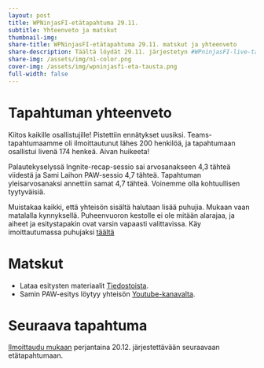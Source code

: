 ```yaml
---
layout: post
title: WPNinjasFI-etätapahtuma 29.11.
subtitle: Yhteenveto ja matskut
thumbnail-img:
share-title: WPNinjasFI-etätapahtuma 29.11. matskut ja yhteenveto
share-description: Täältä löydät 29.11. järjestetyn #WPninjasFI-live-tapahtuman jaettavat matkskut sekä yhteenvedon tilaisuudesta 🥷
share-img: /assets/img/n1-color.png
cover-img: /assets/img/wpninjasfi-eta-tausta.png
full-width: false
--- 
```

# Tapahtuman yhteenveto
Kiitos kaikille osallistujille! Pistettiin ennätykset uusiksi. Teams-tapahtumaamme oli ilmoittautunut lähes 200 henkilöä, ja tapahtumaan osallistui livenä 174 henkeä. Aivan huikeeta!

Palautekyselyssä Ingnite-recap-sessio sai arvosanakseen 4,3 tähteä viidestä ja Sami Laihon PAW-sessio 4,7 tähteä. Tapahtuman yleisarvosanaksi annettiin samat 4,7 tähteä. Voinemme olla kohtuullisen tyytyväisiä.

Muistakaa kaikki, että yhteisön sisältä halutaan lisää puhujia. Mukaan vaan matalalla kynnyksellä. Puheenvuoron kestolle ei ole mitään alarajaa, ja aiheet ja esitystapakin ovat varsin vapaasti valittavissa. Käy imoittautumassa puhujaksi [täältä](../puhujaksi)

# Matskut
- Lataa esitysten materiaalit [Tiedostoista](https://github.com/WPNinjasFi/Tiedostot/tree/main/Tapahtumat/20241129%20Et%C3%A4tapaaminen).
- Samin PAW-esitys löytyy yhteisön [Youtube-kanavalta](https://www.youtube.com/@WorkplaceNinjaUserGroupFinland).

# Seuraava tapahtuma
[Ilmoittaudu mukaan](https://wpninjas.fi/tapahtumat/20241220/etatapahtuma-20122024/) perjantaina 20.12. järjestettävään seuraavaan etätapahtumaan.
